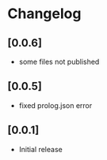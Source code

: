 # Changelog

## [0.0.6]
- some files not published

## [0.0.5]
- fixed prolog.json error

## [0.0.1]
- Initial release